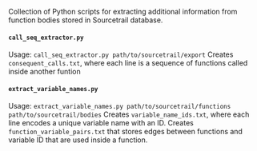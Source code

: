 Collection of Python scripts for extracting additional information from function bodies stored in Sourcetrail database.

#### `call_seq_extractor.py` 
Usage: `call_seq_extractor.py path/to/sourcetrail/export` 
Creates `consequent_calls.txt`, where each line is a sequence of functions called inside another funtion

#### `extract_variable_names.py` 
Usage: `extract_variable_names.py path/to/sourcetrail/functions path/to/sourcetrail/bodies` 
Creates `variable_name_ids.txt`, where each line encodes a unique variable name with an ID. Creates `function_variable_pairs.txt` that stores edges between functions and variable ID that are used inside a function. 
